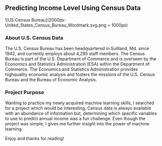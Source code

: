 ## Predicting Income Level Using Census Data
![US Census Bureau](2000px-United_States_Census_Bureau_Wordmark.svg.png = 1000px)

### About U.S. Census Data
  The U.S. Census Bureau has been headquartered in Suitland, Md. since 1942, and currently
employs about 4,285 staff members. The Census Bureau is part of the U.S. Department
of Commerce and is overseen by the Economics and Statistics Administration (ESA) within
the Department of Commerce. The Economics and Statistics Administration provides highquality
economic analysis and fosters the missions of the U.S. Census Bureau and the Bureau
of Economic Analysis.


### Project Purpose
  Wanting to practice my newly acquired machine learning skills, I searched for a project which
would be interesting. Census data is always available with an abundance of information but,
determining which specific variables to use to predict annual income was a fun challenge. Even
though the project was simple, I gives me further insight into the power of machine learning.


Enjoy and thanks for reading!
